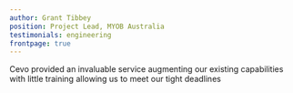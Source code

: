 ```yaml
---
author: Grant Tibbey
position: Project Lead, MYOB Australia
testimonials: engineering
frontpage: true
---
```

Cevo provided an invaluable service augmenting our existing capabilities with little training allowing us to meet our tight deadlines
